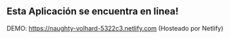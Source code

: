 
## Esta Aplicación se encuentra en linea!

DEMO: https://naughty-volhard-5322c3.netlify.com (Hosteado por Netlify)





